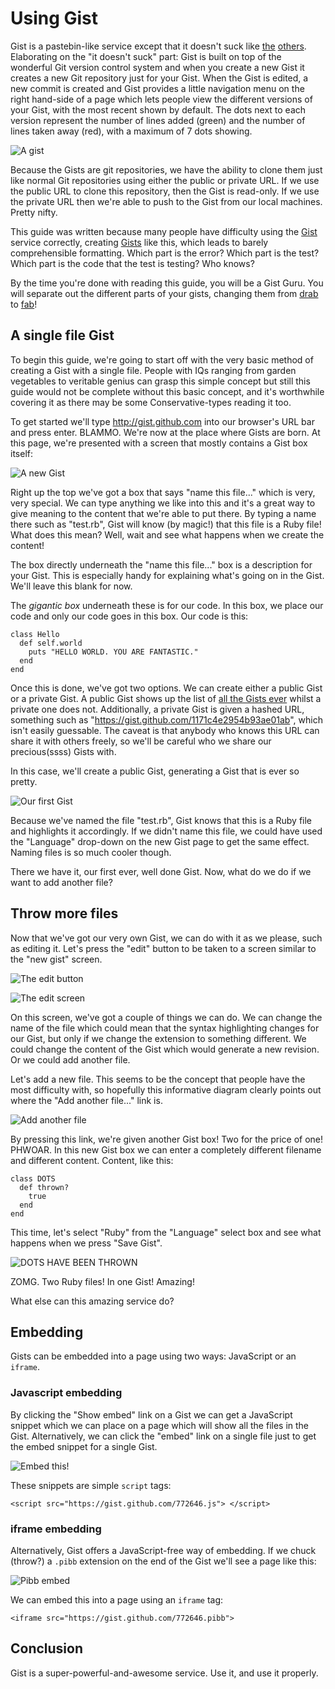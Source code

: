 # Using Gist

Gist is a pastebin-like service except that it doesn't suck like [the](http://pastebin.org) [others](http://paste.pocoo.org/). Elaborating on the "it doesn't suck" part: Gist is built on top of the wonderful Git version control system and when you create a new Gist it creates a new Git repository just for your Gist. When the Gist is edited, a new commit is created and Gist provides a little navigation menu on the right hand-side of a page which lets people view the different versions of your Gist, with the most recent shown by default. The dots next to each version represent the number of lines added (green) and the number of lines taken away (red), with a maximum of 7 dots showing. 

![A gist](/radar/guides/raw/master/using-gist/a-gist.png)

Because the Gists are git repositories, we have the ability to clone them just like normal Git repositories using either the public or private URL. If we use the public URL to clone this repository, then the Gist is read-only. If we use the private URL then we're able to push to the Gist from our local machines. Pretty nifty.

This guide was written because many people have difficulty using the [Gist](http://gist.github.com) service correctly, creating [Gists](https://gist.github.com/1171c4e2954b93ae01ab) like this, which leads to barely comprehensible formatting. Which part is the error? Which part is the test? Which part is the code that the test is testing? Who knows?

By the time you're done with reading this guide, you will be a Gist Guru. You will separate out the different parts of your gists, changing them from [drab](https://gist.github.com/1171c4e2954b93ae01ab) to [fab](https://gist.github.com/deb6b32d4a1144377125)!

## A single file Gist

To begin this guide, we're going to start off with the very basic method of creating a Gist with a single file. People with IQs ranging from garden vegetables to veritable genius can grasp this simple concept but still this guide would not be complete without this basic concept, and it's worthwhile covering it as there may be some Conservative-types reading it too.

To get started we'll type http://gist.github.com into our browser's URL bar and press enter. BLAMMO. We're now at the place where Gists are born. At this page, we're presented with a screen that mostly contains a Gist box itself:

![A new Gist](/radar/guides/raw/master/using-gist/new-gist.png)

Right up the top we've got a box that says "name this file..." which is very, very special. We can type anything we like into this and it's a great way to give meaning to the content that we're able to put there. By typing a name there such as "test.rb", Gist will know (by magic!) that this file is a Ruby file! What does this mean? Well, wait and see what happens when we create the content!

The box directly underneath the "name this file..." box is a description for your Gist. This is especially handy for explaining what's going on in the Gist. We'll leave this blank for now.

The *gigantic box* underneath these is for our code. In this box, we place our code and only our code goes in this box. Our code is this:

    class Hello
      def self.world
        puts "HELLO WORLD. YOU ARE FANTASTIC."
      end
    end

Once this is done, we've got two options. We can create either a public Gist or a private Gist. A public Gist shows up the list of [all the Gists ever](https://gist.github.com/gists) whilst a private one does not. Additionally, a private Gist is given a hashed URL, something such as "https://gist.github.com/1171c4e2954b93ae01ab", which isn't easily guessable. The caveat is that anybody who knows this URL can share it with others freely, so we'll be careful who we share our precious(ssss) Gists with.

In this case, we'll create a public Gist, generating a Gist that is ever so pretty.

![Our first Gist](/radar/guides/raw/master/using-gist/first-gist.png)

Because we've named the file "test.rb", Gist knows that this is a Ruby file and highlights it accordingly. If we didn't name this file, we could have used the "Language" drop-down on the new Gist page to get the same effect. Naming files is so much cooler though.

There we have it, our first ever, well done Gist. Now, what do we do if we want to add another file?

## Throw more files

Now that we've got our very own Gist, we can do with it as we please, such as editing it. Let's press the "edit" button to be taken to a screen similar to the "new gist" screen.

![The edit button](/radar/guides/raw/master/using-gist/edit-gist.png)

![The edit screen](/radar/guides/raw/master/using-gist/2-edit-gist.png)

On this screen, we've got a couple of things we can do. We can change the name of the file which could mean that the syntax highlighting changes for our Gist, but only if we change the extension to something different. We could change the content of the Gist which would generate a new revision. Or we could add another file.

Let's add a new file. This seems to be the concept that people have the most difficulty with, so hopefully this informative diagram clearly points out where the "Add another file..." link is.

![Add another file](/radar/guides/raw/master/using-gist/add-another-file-gist.png)

By pressing this link, we're given another Gist box! Two for the price of one! PHWOAR. In this new Gist box we can enter a completely different filename and different content. Content, like this:

    class DOTS
      def thrown?
        true
      end
    end

This time, let's select "Ruby" from the "Language" select box and see what happens when we press "Save Gist".

![DOTS HAVE BEEN THROWN](/radar/guides/raw/master/using-gist/dots-gist.png)

ZOMG. Two Ruby files! In one Gist! Amazing!

What else can this amazing service do?

## Embedding

Gists can be embedded into a page using two ways: JavaScript or an `iframe`.

### Javascript embedding

By clicking the "Show embed" link on a Gist we can get a JavaScript snippet which we can place on a page which will show all the files in the Gist. Alternatively, we can click the "embed" link on a single file just to get the embed snippet for a single Gist.

![Embed this!](/radar/guides/raw/master/using-gist/embed-gist.png)

These snippets are simple `script` tags:

    <script src="https://gist.github.com/772646.js"> </script>

### iframe embedding

Alternatively, Gist offers a JavaScript-free way of embedding. If we chuck (throw?) a `.pibb` extension on the end of the Gist we'll see a page like this:

![Pibb embed](/radar/guides/raw/master/using-gist/pibb-gist.png)

We can embed this into a page using an `iframe` tag:

    <iframe src="https://gist.github.com/772646.pibb">

## Conclusion

Gist is a super-powerful-and-awesome service. Use it, and use it properly.




























